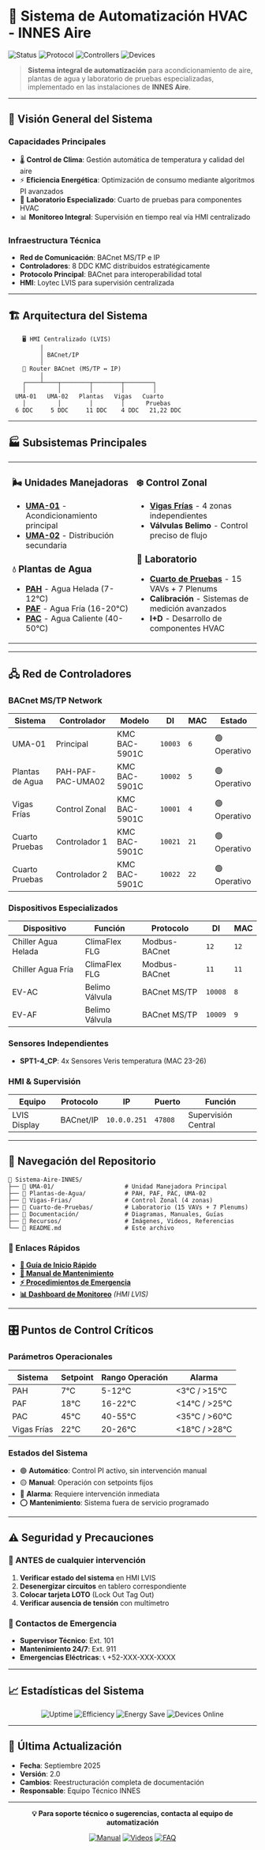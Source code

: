 # 🏢 Sistema de Automatización HVAC - INNES Aire

![Status](https://img.shields.io/badge/status-operativo-green)
![Protocol](https://img.shields.io/badge/protocol-BACnet-blue)
![Controllers](https://img.shields.io/badge/controladores-8-orange)
![Devices](https://img.shields.io/badge/dispositivos-14-purple)

> **Sistema integral de automatización** para acondicionamiento de aire, plantas de agua y laboratorio de pruebas especializadas, implementado en las instalaciones de **INNES Aire**.

---

## 🎯 **Visión General del Sistema**

### **Capacidades Principales**
- 🌡️ **Control de Clima**: Gestión automática de temperatura y calidad del aire
- ⚡ **Eficiencia Energética**: Optimización de consumo mediante algoritmos PI avanzados  
- 🔬 **Laboratorio Especializado**: Cuarto de pruebas para componentes HVAC
- 📊 **Monitoreo Integral**: Supervisión en tiempo real vía HMI centralizado

### **Infraestructura Técnica**
- **Red de Comunicación**: BACnet MS/TP e IP
- **Controladores**: 8 DDC KMC distribuidos estratégicamente
- **Protocolo Principal**: BACnet para interoperabilidad total
- **HMI**: Loytec LVIS para supervisión centralizada

---

## 🏗️ **Arquitectura del Sistema**

```
    🖥️ HMI Centralizado (LVIS)
         │
         │ BACnet/IP
         │
    🔄 Router BACnet (MS/TP ↔ IP)
         │
    ┌────┴────┬────────┬────────┬────────┐
    │         │        │        │        │
  UMA-01   UMA-02   Plantas   Vigas   Cuarto
    │         │        │        │      Pruebas
  6 DDC     5 DDC     11 DDC    4 DDC   21,22 DDC
```

---

## 🏭 **Subsistemas Principales**

<table>
<tr>
<td width="50%">

### **🌬️ Unidades Manejadoras**
- **[UMA-01](./UMA-01/README.md)** - Acondicionamiento principal
- **[UMA-02](./Plantas-de-Agua/UMA-02/README.md)** - Distribución secundaria

### **💧 Plantas de Agua**
- **[PAH](./Plantas-de-Agua/PAH/README.md)** - Agua Helada (7-12°C)
- **[PAF](./Plantas-de-Agua/PAF/README.md)** - Agua Fría (16-20°C)  
- **[PAC](./Plantas-de-Agua/PAC/README.md)** - Agua Caliente (40-50°C)

</td>
<td width="50%">

### **❄️ Control Zonal**
- **[Vigas Frías](./Vigas-Frias/README.md)** - 4 zonas independientes
- **Válvulas Belimo** - Control preciso de flujo

### **🧪 Laboratorio**
- **[Cuarto de Pruebas](./Cuarto-de-Pruebas/README.md)** - 15 VAVs + 7 Plenums
- **Calibración** - Sistemas de medición avanzados
- **I+D** - Desarrollo de componentes HVAC

</td>
</tr>
</table>

---

## 🖧 **Red de Controladores**

### **BACnet MS/TP Network**

| **Sistema** | **Controlador** | **Modelo** | **DI** | **MAC** | **Estado** |
|-------------|------------------|------------|--------|---------|------------|
| UMA-01 | Principal | KMC BAC-5901C | `10003` | `6` | 🟢 Operativo |
| Plantas de Agua | PAH-PAF-PAC-UMA02 | KMC BAC-5901C | `10002` | `5` | 🟢 Operativo |
| Vigas Frías | Control Zonal | KMC BAC-5901C | `10001` | `4` | 🟢 Operativo |
| Cuarto Pruebas | Controlador 1 | KMC BAC-5901C | `10021` | `21` | 🟢 Operativo |
| Cuarto Pruebas | Controlador 2 | KMC BAC-5901C | `10022` | `22` | 🟢 Operativo |

### **Dispositivos Especializados**

| **Dispositivo** | **Función** | **Protocolo** | **DI** | **MAC** |
|-----------------|-------------|---------------|--------|---------|
| Chiller Agua Helada | ClimaFlex FLG | Modbus-BACnet | `12` | `12` |
| Chiller Agua Fría | ClimaFlex FLG | Modbus-BACnet | `11` | `11` |
| EV-AC | Belimo Válvula | BACnet MS/TP | `10008` | `8` |
| EV-AF | Belimo Válvula | BACnet MS/TP | `10009` | `9` |

### **Sensores Independientes**
- **SPT1-4_CP**: 4x Sensores Veris temperatura (MAC 23-26)

### **HMI & Supervisión**

| **Equipo** | **Protocolo** | **IP** | **Puerto** | **Función** |
|------------|---------------|---------|-----------|------------|
| LVIS Display | BACnet/IP | `10.0.0.251` | `47808` | Supervisión Central |

---

## 📂 **Navegación del Repositorio**

```
📂 Sistema-Aire-INNES/
├── 📁 UMA-01/                    # Unidad Manejadora Principal
├── 📁 Plantas-de-Agua/           # PAH, PAF, PAC, UMA-02  
├── 📁 Vigas-Frias/               # Control Zonal (4 zonas)
├── 📁 Cuarto-de-Pruebas/         # Laboratorio (15 VAVs + 7 Plenums)
├── 📁 Documentación/             # Diagramas, Manuales, Guías
├── 📁 Recursos/                  # Imágenes, Videos, Referencias
└── 📄 README.md                  # Este archivo
```

### **🔗 Enlaces Rápidos**
- **[🚀 Guía de Inicio Rápido](./Documentación/Guías/inicio-rapido.md)**
- **[🔧 Manual de Mantenimiento](./Documentación/Manuales/mantenimiento.md)**
- **[⚡ Procedimientos de Emergencia](./Documentación/Guías/emergencias.md)**
- **[📊 Dashboard de Monitoreo](http://10.0.0.251:47808)** *(HMI LVIS)*

---

## 🎛️ **Puntos de Control Críticos**

### **Parámetros Operacionales**
| **Sistema** | **Setpoint** | **Rango Operación** | **Alarma** |
|-------------|--------------|-------------------|------------|
| PAH | 7°C | 5-12°C | <3°C / >15°C |
| PAF | 18°C | 16-22°C | <14°C / >25°C |
| PAC | 45°C | 40-55°C | <35°C / >60°C |
| Vigas Frías | 22°C | 20-26°C | <18°C / >28°C |

### **Estados del Sistema**
- 🟢 **Automático**: Control PI activo, sin intervención manual
- 🟡 **Manual**: Operación con setpoints fijos 
- 🔴 **Alarma**: Requiere intervención inmediata
- ⭕ **Mantenimiento**: Sistema fuera de servicio programado

---

## ⚠️ **Seguridad y Precauciones**

### **🚨 ANTES de cualquier intervención**
1. **Verificar estado del sistema** en HMI LVIS
2. **Desenergizar circuitos** en tablero correspondiente
3. **Colocar tarjeta LOTO** (Lock Out Tag Out)
4. **Verificar ausencia de tensión** con multímetro

### **🔧 Contactos de Emergencia**
- **Supervisor Técnico**: Ext. 101
- **Mantenimiento 24/7**: Ext. 911
- **Emergencias Eléctricas**: 📞 +52-XXX-XXX-XXXX

---

## 📈 **Estadísticas del Sistema**

<div align="center">

![Uptime](https://img.shields.io/badge/uptime-99.2%25-green)
![Efficiency](https://img.shields.io/badge/eficiencia-87%25-blue)
![Energy Save](https://img.shields.io/badge/ahorro_energético-23%25-orange)
![Devices Online](https://img.shields.io/badge/dispositivos_online-14/14-brightgreen)

</div>

---

## 🔄 **Última Actualización**

- **Fecha**: Septiembre 2025
- **Versión**: 2.0
- **Cambios**: Reestructuración completa de documentación
- **Responsable**: Equipo Técnico INNES

---

<div align="center">

**💡 Para soporte técnico o sugerencias, contacta al equipo de automatización**

[![Manual](https://img.shields.io/badge/📖-Manual_Completo-blue)](./Documentación/Manuales/)
[![Videos](https://img.shields.io/badge/🎥-Videos_Tutoriales-red)](./Recursos/Videos/)
[![FAQ](https://img.shields.io/badge/❓-FAQ-yellow)](./Documentación/Guías/faq.md)

</div>